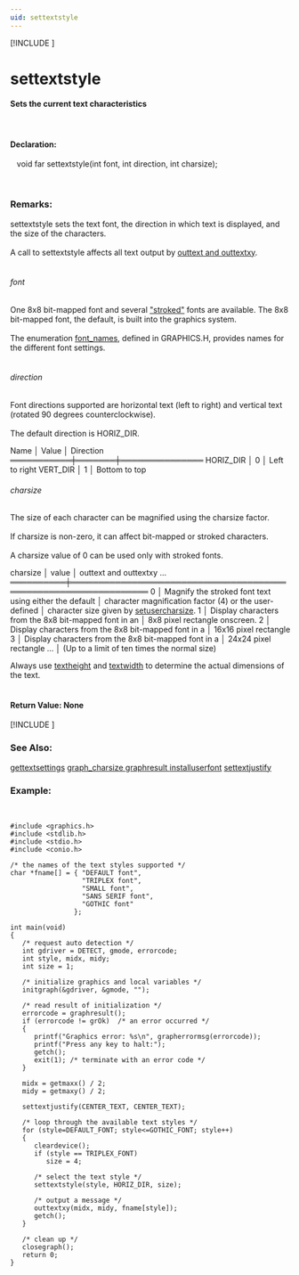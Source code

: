 ```yaml
---
uid: settextstyle
---
```

[!INCLUDE [](graphics_header.md)]
# settextstyle

#### Sets the current text characteristics

<br>

#### Declaration:
&nbsp;&nbsp;&nbsp;void far settextstyle(int font, int direction, int charsize);

<br>

### Remarks:
settextstyle sets the text font, the direction in which text is displayed, and the size of the characters.<br><br>
A call to settextstyle affects all text output by [outtext and outtextxy](outtext.md).<br><br>

###### font
One 8x8 bit-mapped font and several ["stroked"](stroked_fonts.md) fonts are available. The 8x8 bit-mapped font, the default, is built into the graphics system.<br><br>
The enumeration [font_names](font_names.md), defined in GRAPHICS.H, provides names for the different font settings.<br><br>

###### direction
Font directions supported are horizontal text (left to right) and vertical text (rotated 90 degrees counterclockwise).<br><br>
The default direction is HORIZ_DIR.<br>

<div class="data">
    Name    │ Value │ Direction
 ═══════════╪═══════╪═══════════════
  HORIZ_DIR │   0   │ Left to right
  VERT_DIR  │   1   │ Bottom to top
<br></div>

###### charsize
The size of each character can be magnified using the charsize factor.<br><br>
If charsize is  non-zero, it can affect bit-mapped or stroked characters.<br><br>
A charsize value of 0 can be used only with stroked fonts.<br>

<div class="data">
  charsize │
   value   │ outtext and outtextxy ...
 ══════════╪════════════════════════════════════════════════════════════════
     0     │ Magnify the stroked font text using either the default
           │ character magnification factor (4) or the user-defined
           │ character size given by <a href="setusercharsize.md">setusercharsize</a>.
     1     │ Display characters from the 8x8 bit-mapped font in an
           │ 8x8 pixel rectangle onscreen.
     2     │ Display characters from the 8x8 bit-mapped font in a
           │ 16x16 pixel rectangle
     3     │ Display characters from the 8x8 bit-mapped font in a
           │ 24x24 pixel rectangle
    ...    │ (Up to a limit of ten times the normal size)
<br></div>

Always use [textheight](textheight.md) and [textwidth](textwidth.md) to determine the actual dimensions of the text.<br><br>

#### Return Value:  None

[!INCLUDE [](portability.md)]

### See Also:
<div class="data"><a href="gettextsettings.md">  gettextsettings</a> <a href="USER_CHAR_SIZE.md">  graph_charsize </a> <a href="graphresult.md">  graphresult    </a> <a href="installuserfont.md">  installuserfont</a>
<a href="settextjustify.md">  settextjustify </a>
<br></div>

### Example:

<br>

```
#include <graphics.h>
#include <stdlib.h>
#include <stdio.h>
#include <conio.h>

/* the names of the text styles supported */
char *fname[] = { "DEFAULT font",
                  "TRIPLEX font",
                  "SMALL font",
                  "SANS SERIF font",
                  "GOTHIC font"
                };

int main(void)
{
   /* request auto detection */
   int gdriver = DETECT, gmode, errorcode;
   int style, midx, midy;
   int size = 1;

   /* initialize graphics and local variables */
   initgraph(&gdriver, &gmode, "");

   /* read result of initialization */
   errorcode = graphresult();
   if (errorcode != grOk)  /* an error occurred */
   {
      printf("Graphics error: %s\n", grapherrormsg(errorcode));
      printf("Press any key to halt:");
      getch();
      exit(1); /* terminate with an error code */
   }

   midx = getmaxx() / 2;
   midy = getmaxy() / 2;

   settextjustify(CENTER_TEXT, CENTER_TEXT);

   /* loop through the available text styles */
   for (style=DEFAULT_FONT; style<=GOTHIC_FONT; style++)
   {
      cleardevice();
      if (style == TRIPLEX_FONT)
         size = 4;

      /* select the text style */
      settextstyle(style, HORIZ_DIR, size);

      /* output a message */
      outtextxy(midx, midy, fname[style]);
      getch();
   }

   /* clean up */
   closegraph();
   return 0;
}
```

<br>